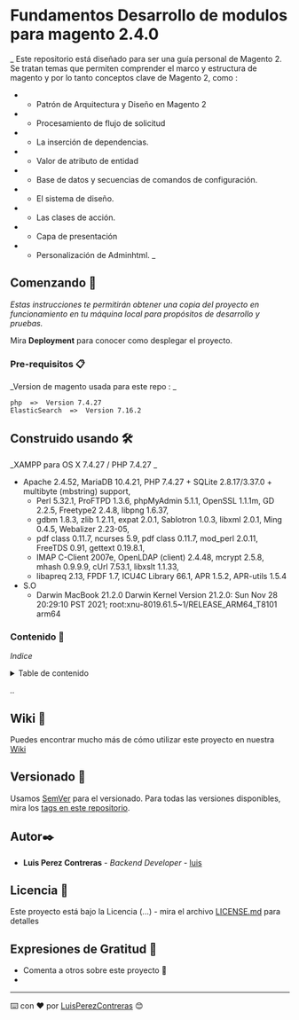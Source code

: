 
# Fundamentos Desarrollo de modulos para magento 2.4.0

_ Este repositorio está diseñado para ser una guía personal de Magento 2. 
  Se tratan temas que permiten comprender el marco y estructura de magento y por lo tanto conceptos clave de Magento 2, como :

 * - Patrón de Arquitectura y Diseño en Magento 2
 * - Procesamiento de flujo de solicitud
 * - La inserción de dependencias.
 * - Valor de atributo de entidad
 * - Base de datos y secuencias de comandos de configuración.
 * - El sistema de diseño.
 * - Las clases de acción.
 * - Capa de presentación
 * - Personalización de Adminhtml.
_
 

## Comenzando 🚀

_Estas instrucciones te permitirán obtener una copia del proyecto en funcionamiento en tu máquina local para propósitos de desarrollo y pruebas._

Mira **Deployment** para conocer como desplegar el proyecto.


### Pre-requisitos 📋

_Version de magento usada para este repo : _

```
php  =>  Version 7.4.27
ElasticSearch  =>  Version 7.16.2
```


## Construido usando 🛠️

_XAMPP para OS X 7.4.27 / PHP 7.4.27 _

* Apache 2.4.52, MariaDB 10.4.21, PHP 7.4.27 + SQLite 2.8.17/3.37.0 + multibyte (mbstring) support, 
    * Perl 5.32.1, ProFTPD 1.3.6, phpMyAdmin 5.1.1, OpenSSL 1.1.1m, GD 2.2.5, Freetype2 2.4.8, libpng 1.6.37, 
    * gdbm 1.8.3, zlib 1.2.11, expat 2.0.1, Sablotron 1.0.3, libxml 2.0.1, Ming 0.4.5, Webalizer 2.23-05, 
    * pdf class 0.11.7, ncurses 5.9, pdf class 0.11.7, mod_perl 2.0.11, FreeTDS 0.91, gettext 0.19.8.1, 
    * IMAP C-Client 2007e, OpenLDAP (client) 2.4.48, mcrypt 2.5.8, mhash 0.9.9.9, cUrl 7.53.1, libxslt 1.1.33, 
    * libapreq 2.13, FPDF 1.7, ICU4C Library 66.1, APR 1.5.2, APR-utils 1.5.4 
* S.O 
    * Darwin MacBook 21.2.0 Darwin Kernel Version 21.2.0: Sun Nov 28 20:29:10 PST 2021; root:xnu-8019.61.5~1/RELEASE_ARM64_T8101 arm64

### Contenido  📄

_Indice_

<details>
  <summary>Table de contenido</summary>
  <ol>
    <li>
      <a href="#about-the-project">Creacion y activacion de modulo</a>
      <ul>
       <li><a href="https://github.com/PerezContrerasLuis/magento240App/commit/38ff335bb31ba65677bd2bbd28fb65f704fa6612"> Ejemplo 1</a></li>
       <li><a href="https://github.com/PerezContrerasLuis/magento240App/commit/7c3a945a9b3590ee981a90d892adace1081a900c"> Ejemplo 2</a></li>
      </ul>
    </li>
    <li>
      <a href="https://github.com/PerezContrerasLuis/magento240App/commit/106a3619c2b301ed1528babfb099fd6aa9b59f34">Creacion de Ruta frontend</a>
    </li>
    <li>
      <a href="https://github.com/PerezContrerasLuis/magento240App/commit/da8493209e96b89db962971c9d39598762de4000">Creacion de controlador que extiende template</a>
    </li>
    <li>
      <a href="https://github.com/PerezContrerasLuis/magento240App/commit/a4d78d0f6d96922c2b5112a70b2d5f3872d1d4f1">Creacion de atributo para producto</a>
    </li>
    <li>
      <a href="https://github.com/PerezContrerasLuis/magento240App/commit/3569e158e39d1f41cd338f15adbae738d444d5be">Modulo en JavaScript</a>
    </li>
    <li>
      <a href="https://github.com/PerezContrerasLuis/magento240App/commit/f693d0c838a6d86dfc06aa7f9f74e30c4a3525ad">Controlador y sus Acciones</a>
    </li>
    <li>
      <a href="https://github.com/PerezContrerasLuis/magento240App/commit/45789fd18703c5aa685e462b826d3bb23c510bb9">Creacion de una vista</a>
    </li>
    <li>
      <a href="https://github.com/PerezContrerasLuis/magento240App/commit/c22174079194e8bd7bbf6d151591cadd7749d322">Creación de un bloque </a>
    </li>
    <li>
      <a href="https://github.com/PerezContrerasLuis/magento240App/commit/08703f00a7f69431fa44f7ab1e4c858c9e89dd34">Creación de tabla para modulo</a>
    </li>
    <li>
      <a href="https://github.com/PerezContrerasLuis/magento240App/commit/67e5801837326e56644c10ad75859bbaeba38568">Agregar campo a tabla</a>
    </li>
    <li>
      <a href="https://github.com/PerezContrerasLuis/magento240App/commit/b9456772264a442199410c44161efe1cd89c1eed">Creación de Menú Panel admin</a>
    </li>
    <li>
      <a href="https://github.com/PerezContrerasLuis/magento240App/commit/3bb22b19cd41a9dceff354c28a6f6732d8aed68e">Creación de Modelo para BDD</a>
    </li>
    <li>
      <a href="https://github.com/PerezContrerasLuis/magento240App/commit/82ac3a7773789e8d465d63c8ce5bc9cbf2fe23f9">Modelo para consulta</a>
    </li>
    <li>
      <a href="#about-the-project">Creación de lista UIComponent en administrador de Magento </a>
      <ul>
      <li><a href="https://github.com/PerezContrerasLuis/magento240App/commit/f00f26caa1b7af633a3a9a0c434ca399a5b29df2">Creacion GRID (tabla | regilla) que lista los contactos existentes Parte 1/3</a></li>
      <li><a href="https://github.com/PerezContrerasLuis/magento240App/commit/076501b017272fc7ddb83f825d73de63ad79a75b">Agregamos accion de boton (Add a new contact) Parte 2/3</a></li>
      <li><a href="https://github.com/PerezContrerasLuis/magento240App/commit/8a4b633da6fff1cef094059fc77a29cbe57aacc5">Creación de elementos no obligatorios Parte 3/3</a></li>
      </ul>
    </li>
    <li>
      <a href="https://github.com/PerezContrerasLuis/magento240App/commit/2d443beb73942cb39e2d111fffd9176a93137bbd">Formulario + CRUD Admin</a>
    </li>
    <li>
      <a href="https://github.com/PerezContrerasLuis/magento240App/commit/d0ead5339728cb2020ab70a70b570e07f5f5da16">Creacion de Evento</a>
    </li>
    <li>
      <a href="https://github.com/PerezContrerasLuis/magento240App/commit/01ff7b6a1e8e4975f3c891b81666147a1647b5ce">Implementacion de Interceptors (PLUGIN)</a>
    </li>
    <li>
      <a href="#about-the-project">Pagina [vista] en el FRONTEND que cargue los registros de una tabla</a>
      <ul>
        <li><a href="https://github.com/PerezContrerasLuis/magento240App/commit/16f8c38b770c34f4c47fa81adb58aa6fa764c6e9"> Creacion de modulo Parte 1/5</a></li>
        <li><a href="https://github.com/PerezContrerasLuis/magento240App/commit/6fdc2dbb6535c12b7281a15cef59751bf2fb39a1"> Creacion de tabla [mageplaza_helloworld_post] Parte 2/5</a></li>
        <li><a href="https://github.com/PerezContrerasLuis/magento240App/commit/f7663d90ac0fe8a2517b13b552122f2906b29b0b"> Creacion demodelos para conectar a la BDDParte 3/5</a></li>
        <li><a href="https://github.com/PerezContrerasLuis/magento240App/commit/7581e7b79251a33da1a99e67d0233ac4b617a1fa"> Cracion de objeto de fabrica Parte 4/5</a></li>
        <li><a href="https://github.com/PerezContrerasLuis/magento240App/commit/b019792e6f9b5597c288dd9eed69ef04807c3c1d"> Listado del contenido de una tabla Parte 5/5</a></li>
      </ul>
    </li>
    <li>
      <a href="https://github.com/PerezContrerasLuis/magento240App/commit/15c9d5953d11d14329781e2af3f52484d8091d21">JS personalizado</a>
    </li>
    <li>
      <a href="https://github.com/PerezContrerasLuis/magento240App/commit/839020c715eb77f35c1384f8616f56ec694815fa">Carga de widget</a>
    </li>
    <li>
      <a href="https://github.com/PerezContrerasLuis/magento240App/commit/9a625037177fb165a0fb69ca438f6e8b03bb5ad6">mensaje popup UI Magento component</a>
    </li>
  </ol>
</details>


_.._

## Wiki 📖

Puedes encontrar mucho más de cómo utilizar este proyecto en nuestra [Wiki](https://github.com/tu/proyecto/wiki)

## Versionado 📌

Usamos [SemVer](http://semver.org/) para el versionado. Para todas las versiones disponibles, mira los [tags en este repositorio](https://github.com/tu/proyecto/tags).

## Autor✒️


* **Luis Perez Contreras** - *Backend Developer* - [luis](https://www.linkedin.com/in/luis-perez-contreras-56a67964/)


## Licencia 📄

Este proyecto está bajo la Licencia (...) - mira el archivo [LICENSE.md](LICENSE.md) para detalles

## Expresiones de Gratitud 🎁

* Comenta a otros sobre este proyecto 📢
* 



---
⌨️ con ❤️ por [LuisPerezContreras](https://github.com/PerezContrerasLuis) 😊
